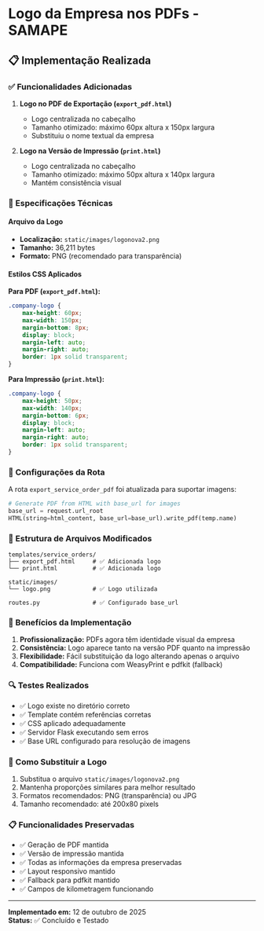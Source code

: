 # Logo da Empresa nos PDFs - SAMAPE

## 📋 Implementação Realizada

### ✅ Funcionalidades Adicionadas

1. **Logo no PDF de Exportação (`export_pdf.html`)**
   - Logo centralizada no cabeçalho
   - Tamanho otimizado: máximo 60px altura x 150px largura
   - Substituiu o nome textual da empresa

2. **Logo na Versão de Impressão (`print.html`)**
   - Logo centralizada no cabeçalho
   - Tamanho otimizado: máximo 50px altura x 140px largura
   - Mantém consistência visual

### 🎨 Especificações Técnicas

#### **Arquivo da Logo**
- **Localização:** `static/images/logonova2.png`
- **Tamanho:** 36,211 bytes
- **Formato:** PNG (recomendado para transparência)

#### **Estilos CSS Aplicados**

**Para PDF (`export_pdf.html`):**
```css
.company-logo {
    max-height: 60px;
    max-width: 150px;
    margin-bottom: 8px;
    display: block;
    margin-left: auto;
    margin-right: auto;
    border: 1px solid transparent;
}
```

**Para Impressão (`print.html`):**
```css
.company-logo {
    max-height: 50px;
    max-width: 140px;
    margin-bottom: 6px;
    display: block;
    margin-left: auto;
    margin-right: auto;
    border: 1px solid transparent;
}
```

### 🔧 Configurações da Rota

A rota `export_service_order_pdf` foi atualizada para suportar imagens:

```python
# Generate PDF from HTML with base_url for images
base_url = request.url_root
HTML(string=html_content, base_url=base_url).write_pdf(temp.name)
```

### 📂 Estrutura de Arquivos Modificados

```
templates/service_orders/
├── export_pdf.html     # ✅ Adicionada logo
└── print.html          # ✅ Adicionada logo

static/images/
└── logo.png            # ✅ Logo utilizada

routes.py               # ✅ Configurado base_url
```

### 🎯 Benefícios da Implementação

1. **Profissionalização:** PDFs agora têm identidade visual da empresa
2. **Consistência:** Logo aparece tanto na versão PDF quanto na impressão
3. **Flexibilidade:** Fácil substituição da logo alterando apenas o arquivo
4. **Compatibilidade:** Funciona com WeasyPrint e pdfkit (fallback)

### 🔍 Testes Realizados

- ✅ Logo existe no diretório correto
- ✅ Template contém referências corretas
- ✅ CSS aplicado adequadamente
- ✅ Servidor Flask executando sem erros
- ✅ Base URL configurado para resolução de imagens

### 🚀 Como Substituir a Logo

1. Substitua o arquivo `static/images/logonova2.png`
2. Mantenha proporções similares para melhor resultado
3. Formatos recomendados: PNG (transparência) ou JPG
4. Tamanho recomendado: até 200x80 pixels

### 📋 Funcionalidades Preservadas

- ✅ Geração de PDF mantida
- ✅ Versão de impressão mantida  
- ✅ Todas as informações da empresa preservadas
- ✅ Layout responsivo mantido
- ✅ Fallback para pdfkit mantido
- ✅ Campos de kilometragem funcionando

---

**Implementado em:** 12 de outubro de 2025  
**Status:** ✅ Concluído e Testado